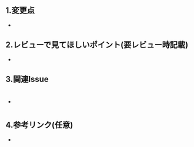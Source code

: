 ## 1.変更点
<!-- このプルリクエストの変更点を箇条書きで、この行の下から書いてください。 -->
- 


## 2.レビューで見てほしいポイント(要レビュー時記載)
<!-- この行の下から書いてください。 -->
- 


## 3.関連Issue
<!-- #1 と書くと Issue 1 へリンクされます。 -->
- #


## 4.参考リンク(任意)
<!-- [タイトル](URL) 書式でリンクになります。 -->
- 
